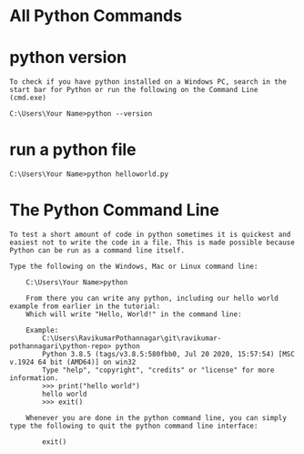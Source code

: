 # All Python Commands

# python version
    To check if you have python installed on a Windows PC, search in the start bar for Python or run the following on the Command Line (cmd.exe)
    
    C:\Users\Your Name>python --version

# run a python file
    C:\Users\Your Name>python helloworld.py

# The Python Command Line
    To test a short amount of code in python sometimes it is quickest and easiest not to write the code in a file. This is made possible because Python can be run as a command line itself.

    Type the following on the Windows, Mac or Linux command line:

        C:\Users\Your Name>python

        From there you can write any python, including our hello world example from earlier in the tutorial:
        Which will write "Hello, World!" in the command line:

        Example:
            C:\Users\RavikumarPothannagar\git\ravikumar-pothannagari\python-repo> python
            Python 3.8.5 (tags/v3.8.5:580fbb0, Jul 20 2020, 15:57:54) [MSC v.1924 64 bit (AMD64)] on win32
            Type "help", "copyright", "credits" or "license" for more information.
            >>> print("hello world")
            hello world
            >>> exit() 

        Whenever you are done in the python command line, you can simply type the following to quit the python command line interface:
            
            exit()
    